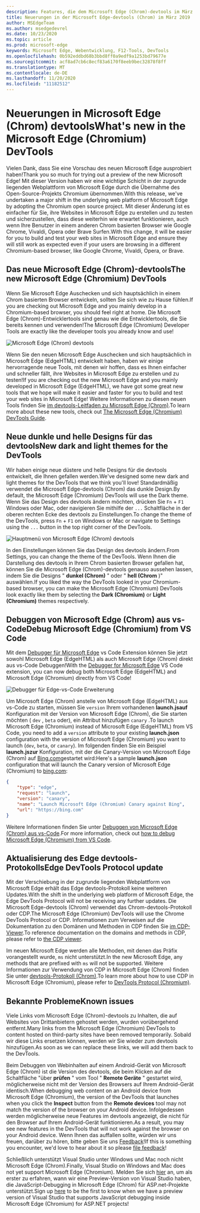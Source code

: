 ```yaml
---
description: Features, die dem Microsoft Edge (Chrom)-devtools im März 2019 hinzugefügt wurden
title: Neuerungen in der Microsoft Edge-devtools (Chrom) im März 2019
author: MSEdgeTeam
ms.author: msedgedevrel
ms.date: 10/23/2020
ms.topic: article
ms.prod: microsoft-edge
keywords: Microsoft Edge, Webentwicklung, F12-Tools, DevTools
ms.openlocfilehash: 0b592eddbd68b3bbd8ff0a9edf9a1253bd79677e
ms.sourcegitcommit: acf8ad7cb6c8ecf83a6170f8eeb9bec32878f8ff
ms.translationtype: MT
ms.contentlocale: de-DE
ms.lasthandoff: 11/20/2020
ms.locfileid: "11182512"
---
```

# <span data-ttu-id="a2583-104">Neuerungen in Microsoft Edge (Chrom) devtools</span><span class="sxs-lookup"><span data-stu-id="a2583-104">What's new in the Microsoft Edge (Chromium) DevTools</span></span>

<span data-ttu-id="a2583-105">Vielen Dank, dass Sie eine Vorschau des neuen Microsoft Edge ausprobiert haben!</span><span class="sxs-lookup"><span data-stu-id="a2583-105">Thank you so much for trying out a preview of the new Microsoft Edge!</span></span> <span data-ttu-id="a2583-106">Mit dieser Version haben wir eine wichtige Schicht in der zugrunde liegenden Webplattform von Microsoft Edge durch die Übernahme des Open-Source-Projekts Chromium übernommen.</span><span class="sxs-lookup"><span data-stu-id="a2583-106">With this release, we've undertaken a major shift in the underlying web platform of Microsoft Edge by adopting the Chromium open source project.</span></span> <span data-ttu-id="a2583-107">Mit dieser Änderung ist es einfacher für Sie, ihre Websites in Microsoft Edge zu erstellen und zu testen und sicherzustellen, dass diese weiterhin wie erwartet funktionieren, auch wenn Ihre Benutzer in einem anderen Chrom basierten Browser wie Google Chrome, Vivaldi, Opera oder Brave Surfen.</span><span class="sxs-lookup"><span data-stu-id="a2583-107">With this change, it will be easier for you to build and test your web sites in Microsoft Edge and ensure they will still work as expected even if your users are browsing in a different Chromium-based browser, like Google Chrome, Vivaldi, Opera, or Brave.</span></span>

## <span data-ttu-id="a2583-108">Das neue Microsoft Edge (Chrom)-devtools</span><span class="sxs-lookup"><span data-stu-id="a2583-108">The new Microsoft Edge (Chromium) DevTools</span></span>

<span data-ttu-id="a2583-109">Wenn Sie Microsoft Edge Auschecken und sich hauptsächlich in einem Chrom basierten Browser entwickeln, sollten Sie sich wie zu Hause fühlen.</span><span class="sxs-lookup"><span data-stu-id="a2583-109">If you are checking out Microsoft Edge and you mainly develop in a Chromium-based browser, you should feel right at home.</span></span> <span data-ttu-id="a2583-110">Die Microsoft Edge (Chrom)-Entwicklertools sind genau wie die Entwicklertools, die Sie bereits kennen und verwenden!</span><span class="sxs-lookup"><span data-stu-id="a2583-110">The Microsoft Edge (Chromium) Developer Tools are exactly like the developer tools you already know and use!</span></span>

![Microsoft Edge (Chrom) devtools](./media/devtools.png)

<span data-ttu-id="a2583-112">Wenn Sie den neuen Microsoft Edge Auschecken und sich hauptsächlich in Microsoft Edge (EdgeHTML) entwickelt haben, haben wir einige hervorragende neue Tools, mit denen wir hoffen, dass es Ihnen einfacher und schneller fällt, ihre Websites in Microsoft Edge zu erstellen und zu testen!</span><span class="sxs-lookup"><span data-stu-id="a2583-112">If you are checking out the new Microsoft Edge and you mainly developed in Microsoft Edge (EdgeHTML), we have got some great new tools that we hope will make it easier and faster for you to build and test your web sites in Microsoft Edge!</span></span> <span data-ttu-id="a2583-113">Weitere Informationen zu diesen neuen Tools finden Sie [im devtools-Leitfaden zu Microsoft Edge (Chrom)](../devtools-guide-chromium.md).</span><span class="sxs-lookup"><span data-stu-id="a2583-113">To learn more about these new tools, check out [The Microsoft Edge (Chromium) DevTools Guide](../devtools-guide-chromium.md).</span></span>

## <span data-ttu-id="a2583-114">Neue dunkle und helle Designs für das devtools</span><span class="sxs-lookup"><span data-stu-id="a2583-114">New dark and light themes for the DevTools</span></span>

<span data-ttu-id="a2583-115">Wir haben einige neue düstere und helle Designs für die devtools entwickelt, die Ihnen gefallen werden.</span><span class="sxs-lookup"><span data-stu-id="a2583-115">We've designed some new dark and light themes for the DevTools that we think you'll love!</span></span> <span data-ttu-id="a2583-116">Standardmäßig verwendet die Microsoft Edge-devtools (Chrom) das dunkle Design.</span><span class="sxs-lookup"><span data-stu-id="a2583-116">By default, the Microsoft Edge (Chromium) DevTools will use the Dark theme.</span></span> <span data-ttu-id="a2583-117">Wenn Sie das Design des devtools ändern möchten, drücken Sie `Fn`  +  `F1` Windows oder Mac, oder navigieren Sie mithilfe der `...` Schaltfläche in der oberen rechten Ecke des devtools zu Einstellungen.</span><span class="sxs-lookup"><span data-stu-id="a2583-117">To change the theme of the DevTools, press `Fn` + `F1` on Windows or Mac or navigate to Settings using the `...` button in the top right corner of the DevTools.</span></span>

![Hauptmenü von Microsoft Edge (Chrom) devtools](./media/devtools-main-menu.png)

<span data-ttu-id="a2583-119">In den Einstellungen können Sie das Design des devtools ändern.</span><span class="sxs-lookup"><span data-stu-id="a2583-119">From Settings, you can change the theme of the DevTools.</span></span> <span data-ttu-id="a2583-120">Wenn Ihnen die Darstellung des devtools in Ihrem Chrom basierten Browser gefallen hat, können Sie die Microsoft Edge (Chrom)-devtools genauso aussehen lassen, indem Sie die Designs " **dunkel (Chrom)** " oder " **hell (Chrom** )" auswählen.</span><span class="sxs-lookup"><span data-stu-id="a2583-120">If you liked the way the DevTools looked in your Chromium-based browser, you can make the Microsoft Edge (Chromium) DevTools look exactly like them by selecting the **Dark (Chromium)** or **Light (Chromium)** themes respectively.</span></span> 

## <span data-ttu-id="a2583-121">Debuggen von Microsoft Edge (Chrom) aus vs-Code</span><span class="sxs-lookup"><span data-stu-id="a2583-121">Debug Microsoft Edge (Chromium) from VS Code</span></span>

<span data-ttu-id="a2583-122">Mit dem [Debugger für Microsoft Edge](https://marketplace.visualstudio.com/items?itemName=msjsdiag.debugger-for-edge) vs Code Extension können Sie jetzt sowohl Microsoft Edge (EdgeHTML) als auch Microsoft Edge (Chrom) direkt aus vs-Code Debuggen!</span><span class="sxs-lookup"><span data-stu-id="a2583-122">With the [Debugger for Microsoft Edge](https://marketplace.visualstudio.com/items?itemName=msjsdiag.debugger-for-edge) VS Code extension, you can now debug both Microsoft Edge (EdgeHTML) and Microsoft Edge (Chromium) directly from VS Code!</span></span>

![Debugger für Edge-vs-Code Erweiterung](./media/vscode-debugger.png)

<span data-ttu-id="a2583-124">Um Microsoft Edge (Chrom) anstelle von Microsoft Edge (EdgeHTML) aus vs-Code zu starten, müssen Sie `version` Ihrem vorhandenen **launch.jsauf** Konfiguration mit der Version von Microsoft Edge (Chrom), die Sie starten möchten ( `dev` , `beta` oder), ein Attribut hinzufügen `canary` .</span><span class="sxs-lookup"><span data-stu-id="a2583-124">To launch Microsoft Edge (Chromium) instead of Microsoft Edge (EdgeHTML) from VS Code, you need to add a `version` attribute to your existing **launch.json** configuration with the version of Microsoft Edge (Chromium) you want to launch (`dev`, `beta`, or `canary`).</span></span> <span data-ttu-id="a2583-125">Im folgenden finden Sie ein Beispiel **launch.jszur** Konfiguration, mit der die Canary-Version von Microsoft Edge (Chrom) auf [Bing.com](https://www.bing.com/)gestartet wird:</span><span class="sxs-lookup"><span data-stu-id="a2583-125">Here's a sample **launch.json** configuration that will launch the Canary version of Microsoft Edge (Chromium) to [bing.com](https://www.bing.com/):</span></span>

```json
{
    "type": "edge",
    "request": "launch",
    "version": "canary",
    "name": "Launch Microsoft Edge (Chromium) Canary against Bing",
    "url": "https://bing.com"
}
```

<span data-ttu-id="a2583-126">Weitere Informationen finden Sie unter [Debuggen von Microsoft Edge (Chrom) aus vs-Code](../visual-studio-code/debugger-for-edge.md).</span><span class="sxs-lookup"><span data-stu-id="a2583-126">For more information, check out [how to debug Microsoft Edge (Chromium) from VS Code](../visual-studio-code/debugger-for-edge.md).</span></span>

## <span data-ttu-id="a2583-127">Aktualisierung des Edge devtools-Protokolls</span><span class="sxs-lookup"><span data-stu-id="a2583-127">Edge DevTools Protocol update</span></span>

<span data-ttu-id="a2583-128">Mit der Verschiebung in der zugrunde liegenden Webplattform von Microsoft Edge erhält das Edge devtools-Protokoll keine weiteren Updates.</span><span class="sxs-lookup"><span data-stu-id="a2583-128">With the shift in the underlying web platform of Microsoft Edge, the Edge DevTools Protocol will not be receiving any further updates.</span></span> <span data-ttu-id="a2583-129">Die Microsoft Edge-devtools (Chrom) verwendet das Chrom-devtools-Protokoll oder CDP.</span><span class="sxs-lookup"><span data-stu-id="a2583-129">The Microsoft Edge (Chromium) DevTools will use the Chrome DevTools Protocol or CDP.</span></span> <span data-ttu-id="a2583-130">Informationen zum Verweisen auf die Dokumentation zu den Domänen und Methoden in CDP finden Sie [im CDP-Viewer](https://chromedevtools.github.io/devtools-protocol/tot/Accessibility).</span><span class="sxs-lookup"><span data-stu-id="a2583-130">To reference documentation on the domains and methods in CDP, please refer to [the CDP viewer](https://chromedevtools.github.io/devtools-protocol/tot/Accessibility).</span></span>

<span data-ttu-id="a2583-131">Im neuen Microsoft Edge werden alle Methoden, mit denen das Präfix vorangestellt wurde, `ms` nicht unterstützt.</span><span class="sxs-lookup"><span data-stu-id="a2583-131">In the new Microsoft Edge, any methods that are prefixed with `ms` will not be supported.</span></span> <span data-ttu-id="a2583-132">Weitere Informationen zur Verwendung von CDP in Microsoft Edge (Chrom) finden Sie unter [devtools-Protokoll (Chrom)](../devtools-protocol-chromium.md).</span><span class="sxs-lookup"><span data-stu-id="a2583-132">To learn more about how to use CDP in Microsoft Edge (Chromium), please refer to [DevTools Protocol (Chromium)](../devtools-protocol-chromium.md).</span></span>

## <span data-ttu-id="a2583-133">Bekannte Probleme</span><span class="sxs-lookup"><span data-stu-id="a2583-133">Known issues</span></span>

<span data-ttu-id="a2583-134">Viele Links vom Microsoft Edge (Chrom)-devtools zu Inhalten, die auf Websites von Drittanbietern gehostet werden, wurden vorübergehend entfernt.</span><span class="sxs-lookup"><span data-stu-id="a2583-134">Many links from the Microsoft Edge (Chromium) DevTools to content hosted on third-party sites have been removed temporarily.</span></span> <span data-ttu-id="a2583-135">Sobald wir diese Links ersetzen können, werden wir Sie wieder zum devtools hinzufügen.</span><span class="sxs-lookup"><span data-stu-id="a2583-135">As soon as we can replace these links, we will add them back to the DevTools.</span></span>


<span data-ttu-id="a2583-136">Beim Debuggen von Webinhalten auf einem Android-Gerät von Microsoft Edge (Chrom) ist die Version des devtools, die beim Klicken auf die Schaltfläche "über **prüfen** " vom Tool " **Remote Geräte** " gestartet wird, möglicherweise nicht mit der Version des Browsers auf Ihrem Android-Gerät identisch.</span><span class="sxs-lookup"><span data-stu-id="a2583-136">When debugging web content on an Android device from Microsoft Edge (Chromium), the version of the DevTools that launches when you click the **Inspect** button from the **Remote devices** tool may not match the version of the browser on your Android device.</span></span> <span data-ttu-id="a2583-137">Infolgedessen werden möglicherweise neue Features im devtools angezeigt, die nicht für den Browser auf Ihrem Android-Gerät funktionieren.</span><span class="sxs-lookup"><span data-stu-id="a2583-137">As a result, you may see new features in the DevTools that will not work against the browser on your Android device.</span></span> <span data-ttu-id="a2583-138">Wenn Ihnen das auffallen sollte, würden wir uns freuen, darüber zu hören, bitte geben Sie uns [Feedback](../devtools-guide-chromium.md#getting-in-touch-with-the-microsoft-edge-devtools-team)!</span><span class="sxs-lookup"><span data-stu-id="a2583-138">If this is something you encounter, we'd love to hear about it so please [file feedback](../devtools-guide-chromium.md#getting-in-touch-with-the-microsoft-edge-devtools-team)!</span></span>

<span data-ttu-id="a2583-139">Schließlich unterstützt Visual Studio unter Windows und Mac noch nicht Microsoft Edge (Chrom).</span><span class="sxs-lookup"><span data-stu-id="a2583-139">Finally, Visual Studio on Windows and Mac does not yet support Microsoft Edge (Chromium).</span></span> <span data-ttu-id="a2583-140">Melden Sie sich [hier](https://visualstudio.microsoft.com/vs/preview/) an, um als erster zu erfahren, wann wir eine Preview-Version von Visual Studio haben, die JavaScript-Debugging in Microsoft Edge (Chrom) für ASP.net-Projekte unterstützt.</span><span class="sxs-lookup"><span data-stu-id="a2583-140">Sign up [here](https://visualstudio.microsoft.com/vs/preview/) to be the first to know when we have a preview version of Visual Studio that supports JavaScript debugging inside Microsoft Edge (Chromium) for ASP.NET projects!</span></span>  
